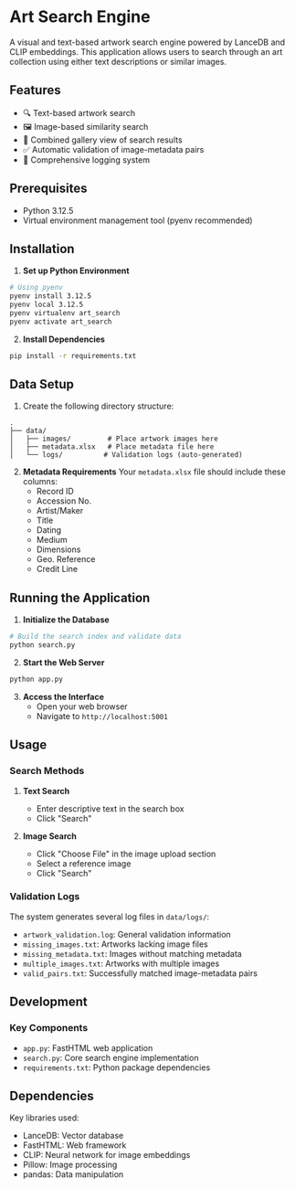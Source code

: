 # Art Search Engine

A visual and text-based artwork search engine powered by LanceDB and CLIP embeddings. This application allows users to search through an art collection using either text descriptions or similar images.

## Features

- 🔍 Text-based artwork search
- 🖼️ Image-based similarity search
- 🎨 Combined gallery view of search results
- ✅ Automatic validation of image-metadata pairs
- 📝 Comprehensive logging system

## Prerequisites

- Python 3.12.5
- Virtual environment management tool (pyenv recommended)

## Installation

1. **Set up Python Environment**
```bash
# Using pyenv
pyenv install 3.12.5
pyenv local 3.12.5
pyenv virtualenv art_search
pyenv activate art_search
```

2. **Install Dependencies**
```bash
pip install -r requirements.txt
```

## Data Setup

1. Create the following directory structure:
```
.
├── data/
│   ├── images/         # Place artwork images here
│   ├── metadata.xlsx   # Place metadata file here
│   └── logs/          # Validation logs (auto-generated)
```

2. **Metadata Requirements**
   Your `metadata.xlsx` file should include these columns:
   - Record ID
   - Accession No.
   - Artist/Maker
   - Title
   - Dating
   - Medium
   - Dimensions
   - Geo. Reference
   - Credit Line

## Running the Application

1. **Initialize the Database**
```bash
# Build the search index and validate data
python search.py
```

2. **Start the Web Server**
```bash
python app.py
```

3. **Access the Interface**
   - Open your web browser
   - Navigate to `http://localhost:5001`

## Usage

### Search Methods

1. **Text Search**
   - Enter descriptive text in the search box
   - Click "Search"

2. **Image Search**
   - Click "Choose File" in the image upload section
   - Select a reference image
   - Click "Search"

### Validation Logs

The system generates several log files in `data/logs/`:
- `artwork_validation.log`: General validation information
- `missing_images.txt`: Artworks lacking image files
- `missing_metadata.txt`: Images without matching metadata
- `multiple_images.txt`: Artworks with multiple images
- `valid_pairs.txt`: Successfully matched image-metadata pairs

## Development

### Key Components

- `app.py`: FastHTML web application
- `search.py`: Core search engine implementation
- `requirements.txt`: Python package dependencies

## Dependencies

Key libraries used:
- LanceDB: Vector database
- FastHTML: Web framework
- CLIP: Neural network for image embeddings
- Pillow: Image processing
- pandas: Data manipulation
